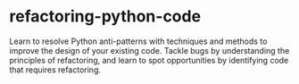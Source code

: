 # refactoring-python-code
Learn to resolve Python anti-patterns with techniques and methods to improve the design of your existing code. Tackle bugs by understanding the principles of refactoring, and learn to spot opportunities by identifying code that requires refactoring.
